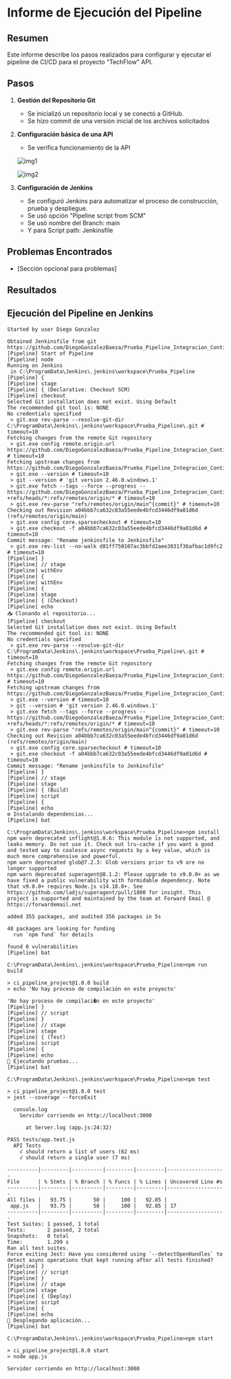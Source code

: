 # Informe de Ejecución del Pipeline

## Resumen

Este informe describe los pasos realizados para configurar y ejecutar el pipeline de CI/CD para el proyecto "TechFlow" API.

## Pasos

1. **Gestión del Repositorio Git**  
     
   - Se inicializó un repositorio local y se conectó a GitHub.
   - Se hizo commit de una versión inicial de los archivos solicitados

   

2. **Configuración básica de una API**  
     
   - Se verifica funcionamiento de la API
  
   
   ![img1](https://github.com/user-attachments/assets/ad30c4c6-c5e4-4c39-8b60-ae52b093c07f)


   ![img2](https://github.com/user-attachments/assets/d18d0c10-38ce-49a8-bb69-565f3eb9059d)


   

3. **Configuración de Jenkins**  
     
   - Se configuró Jenkins para automatizar el proceso de construcción, prueba y despliegue.
   - Se usó opción "Pipeline script from SCM"
   - Se usó nombre del Branch: main
   - Y para Script path: Jenkinsfile 


## Problemas Encontrados

- \[Sección opcional para problemas\]


## Resultados

## Ejecución del Pipeline en Jenkins

```text
Started by user Diego Gonzalez

Obtained Jenkinsfile from git https://github.com/DiegoGonzalezBaeza/Prueba_Pipeline_Integracion_Continua
[Pipeline] Start of Pipeline
[Pipeline] node
Running on Jenkins
 in C:\ProgramData\Jenkins\.jenkins\workspace\Prueba_Pipeline
[Pipeline] {
[Pipeline] stage
[Pipeline] { (Declarative: Checkout SCM)
[Pipeline] checkout
Selected Git installation does not exist. Using Default
The recommended git tool is: NONE
No credentials specified
 > git.exe rev-parse --resolve-git-dir C:\ProgramData\Jenkins\.jenkins\workspace\Prueba_Pipeline\.git # timeout=10
Fetching changes from the remote Git repository
 > git.exe config remote.origin.url https://github.com/DiegoGonzalezBaeza/Prueba_Pipeline_Integracion_Continua # timeout=10
Fetching upstream changes from https://github.com/DiegoGonzalezBaeza/Prueba_Pipeline_Integracion_Continua
 > git.exe --version # timeout=10
 > git --version # 'git version 2.46.0.windows.1'
 > git.exe fetch --tags --force --progress -- https://github.com/DiegoGonzalezBaeza/Prueba_Pipeline_Integracion_Continua +refs/heads/*:refs/remotes/origin/* # timeout=10
 > git.exe rev-parse "refs/remotes/origin/main^{commit}" # timeout=10
Checking out Revision a04bbb7ca632c03a55eede4bfcd3446df9a01d6d (refs/remotes/origin/main)
 > git.exe config core.sparsecheckout # timeout=10
 > git.exe checkout -f a04bbb7ca632c03a55eede4bfcd3446df9a01d6d # timeout=10
Commit message: "Rename jenkinsfile to Jenkinsfile"
 > git.exe rev-list --no-walk d81ff750107ac3bbfd2aee3031f36afbac1d9fc2 # timeout=10
[Pipeline] }
[Pipeline] // stage
[Pipeline] withEnv
[Pipeline] {
[Pipeline] withEnv
[Pipeline] {
[Pipeline] stage
[Pipeline] { (Checkout)
[Pipeline] echo
📥 Clonando el repositorio...
[Pipeline] checkout
Selected Git installation does not exist. Using Default
The recommended git tool is: NONE
No credentials specified
 > git.exe rev-parse --resolve-git-dir C:\ProgramData\Jenkins\.jenkins\workspace\Prueba_Pipeline\.git # timeout=10
Fetching changes from the remote Git repository
 > git.exe config remote.origin.url https://github.com/DiegoGonzalezBaeza/Prueba_Pipeline_Integracion_Continua # timeout=10
Fetching upstream changes from https://github.com/DiegoGonzalezBaeza/Prueba_Pipeline_Integracion_Continua
 > git.exe --version # timeout=10
 > git --version # 'git version 2.46.0.windows.1'
 > git.exe fetch --tags --force --progress -- https://github.com/DiegoGonzalezBaeza/Prueba_Pipeline_Integracion_Continua +refs/heads/*:refs/remotes/origin/* # timeout=10
 > git.exe rev-parse "refs/remotes/origin/main^{commit}" # timeout=10
Checking out Revision a04bbb7ca632c03a55eede4bfcd3446df9a01d6d (refs/remotes/origin/main)
 > git.exe config core.sparsecheckout # timeout=10
 > git.exe checkout -f a04bbb7ca632c03a55eede4bfcd3446df9a01d6d # timeout=10
Commit message: "Rename jenkinsfile to Jenkinsfile"
[Pipeline] }
[Pipeline] // stage
[Pipeline] stage
[Pipeline] { (Build)
[Pipeline] script
[Pipeline] {
[Pipeline] echo
⚙️ Instalando dependencias...
[Pipeline] bat

C:\ProgramData\Jenkins\.jenkins\workspace\Prueba_Pipeline>npm install 
npm warn deprecated inflight@1.0.6: This module is not supported, and leaks memory. Do not use it. Check out lru-cache if you want a good and tested way to coalesce async requests by a key value, which is much more comprehensive and powerful.
npm warn deprecated glob@7.2.3: Glob versions prior to v9 are no longer supported
npm warn deprecated superagent@8.1.2: Please upgrade to v9.0.0+ as we have fixed a public vulnerability with formidable dependency. Note that v9.0.0+ requires Node.js v14.18.0+. See https://github.com/ladjs/superagent/pull/1800 for insight. This project is supported and maintained by the team at Forward Email @ https://forwardemail.net

added 355 packages, and audited 356 packages in 5s

48 packages are looking for funding
  run `npm fund` for details

found 0 vulnerabilities
[Pipeline] bat

C:\ProgramData\Jenkins\.jenkins\workspace\Prueba_Pipeline>npm run build 

> ci_pipeline_project@1.0.0 build
> echo 'No hay proceso de compilación en este proyecto'

'No hay proceso de compilaci�n en este proyecto'
[Pipeline] }
[Pipeline] // script
[Pipeline] }
[Pipeline] // stage
[Pipeline] stage
[Pipeline] { (Test)
[Pipeline] script
[Pipeline] {
[Pipeline] echo
🧪 Ejecutando pruebas...
[Pipeline] bat

C:\ProgramData\Jenkins\.jenkins\workspace\Prueba_Pipeline>npm test 

> ci_pipeline_project@1.0.0 test
> jest --coverage --forceExit

  console.log
    Servidor corriendo en http://localhost:3000

      at Server.log (app.js:24:32)

PASS tests/app.test.js
  API Tests
    √ should return a list of users (62 ms)
    √ should return a single user (7 ms)

----------|---------|----------|---------|---------|-------------------
File      | % Stmts | % Branch | % Funcs | % Lines | Uncovered Line #s 
----------|---------|----------|---------|---------|-------------------
All files |   93.75 |       50 |     100 |   92.85 |                   
 app.js   |   93.75 |       50 |     100 |   92.85 | 17                
----------|---------|----------|---------|---------|-------------------
Test Suites: 1 passed, 1 total
Tests:       2 passed, 2 total
Snapshots:   0 total
Time:        1.299 s
Ran all test suites.
Force exiting Jest: Have you considered using `--detectOpenHandles` to detect async operations that kept running after all tests finished?
[Pipeline] }
[Pipeline] // script
[Pipeline] }
[Pipeline] // stage
[Pipeline] stage
[Pipeline] { (Deploy)
[Pipeline] script
[Pipeline] {
[Pipeline] echo
🚀 Desplegando aplicación...
[Pipeline] bat

C:\ProgramData\Jenkins\.jenkins\workspace\Prueba_Pipeline>npm start  

> ci_pipeline_project@1.0.0 start
> node app.js

Servidor corriendo en http://localhost:3000
```
